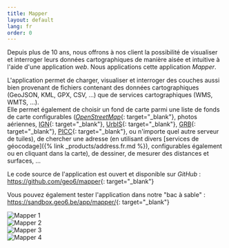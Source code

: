 ```yaml
---
title: Mapper
layout: default
lang: fr
order: 0
---
```


Depuis plus de 10 ans, nous offrons à nos client la possibilité de visualiser et interroger leurs données cartographiques de manière aisée et intuitive à l'aide d'une application *web*. Nous applications cette application *Mapper*.

L'application permet de charger, visualiser et interroger des couches aussi bien provenant de fichiers contenant des données cartographiques (GeoJSON, KML, GPX, CSV, ...) que de services cartographiques (WMS, WMTS, ...).  
Elle permet également de choisir un fond de carte parmi une liste de fonds de carte configurables ([*OpenStreetMap*](https://openstreetmap.org/){: target="_blank"}, photos aériennes, [IGN](https://www.ngi.be/){: target="_blank"}, [UrbIS](https://cirb.brussels/fr/nos-solutions/urbis-solutions/urbis-data){: target="_blank"}, [GRB](https://overheid.vlaanderen.be/informatie-vlaanderen/producten-diensten/basiskaart-vlaanderen-grb){: target="_blank"}, [PICC](http://geoportail.wallonie.be/georeferentiel/PICC){: target="_blank"}, ou n'importe quel autre serveur de tuiles), de chercher une adresse (en utilisant divers [services de géocodage]({% link _products/address.fr.md %}), configurables également ou en cliquant dans la carte), de dessiner, de mesurer des distances et surfaces, ...

Le code source de l'application est ouvert et disponible sur *GitHub* : <https://github.com/geo6/mapper>{: target="_blank"}

Vous pouvez également tester l'application dans notre "bac à sable" : <https://sandbox.geo6.be/app/mapper/>{: target="_blank"}

<div class="row no-gutters">
	<div class="col mr-1"><img class="img-fluid" src="{{ 'assets/images/products/mapper-1.png' | relative_url }}" alt="Mapper 1"></div>
	<div class="col"><img class="img-fluid" src="{{ 'assets/images/products/mapper-2.png' | relative_url }}" alt="Mapper 2"></div>
</div>
<div class="row no-gutters mt-1">
	<div class="col mr-1"><img class="img-fluid" src="{{ 'assets/images/products/mapper-3.png' | relative_url }}" alt="Mapper 3"></div>
	<div class="col"><img class="img-fluid" src="{{ 'assets/images/products/mapper-4.png' | relative_url }}" alt="Mapper 4"></div>
</div>
